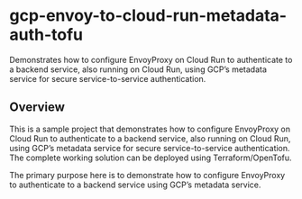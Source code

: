 # gcp-envoy-to-cloud-run-metadata-auth-tofu

Demonstrates how to configure EnvoyProxy on Cloud Run to authenticate to a backend service, also running on Cloud Run, using GCP’s metadata service for secure service-to-service authentication.

## Overview

This is a sample project that demonstrates how to configure EnvoyProxy on Cloud Run to authenticate to a backend service, also running on Cloud Run, using GCP’s metadata service for secure service-to-service authentication. The complete working solution can be deployed using Terraform/OpenTofu.

The primary purpose here is to demonstrate how to configure EnvoyProxy to authenticate to a backend service using GCP’s metadata service.
